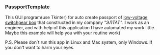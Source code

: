 ### PassportTemplate

This GUI program(use Tkinter) for auto create passport of [low-voltage switchgear box](https://en.wikipedia.org/wiki/Switchgear) that 
constructed in my company *"ЭЛТАТ"*. I work as an engineer, and with help of this application I have
automated my work little. Maybe this example will help you with your routine work)

P.S. Please don`t run this app in Linux and Mac system, only Windows. If you don't want to harm your eyes. 


